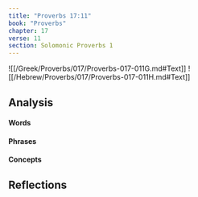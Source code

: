 ```yaml
---
title: "Proverbs 17:11"
book: "Proverbs"
chapter: 17
verse: 11
section: Solomonic Proverbs 1
---
```

![[/Greek/Proverbs/017/Proverbs-017-011G.md#Text]]
![[/Hebrew/Proverbs/017/Proverbs-017-011H.md#Text]]

## Analysis

#### Words

#### Phrases

#### Concepts

## Reflections
